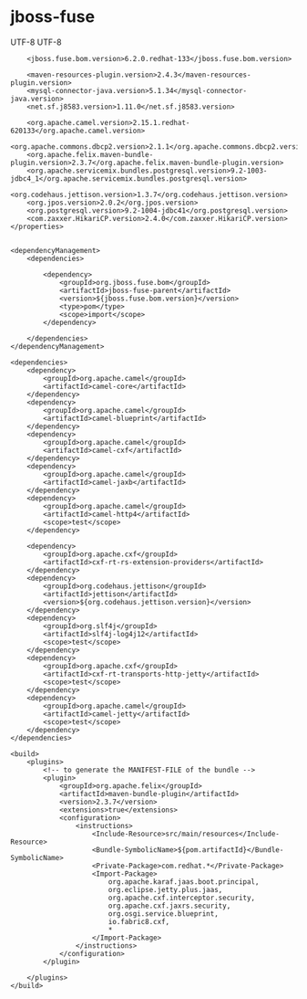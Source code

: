 # jboss-fuse

<properties>
		<project.build.sourceEncoding>UTF-8</project.build.sourceEncoding>
		<project.reporting.outputEncoding>UTF-8</project.reporting.outputEncoding>

		<jboss.fuse.bom.version>6.2.0.redhat-133</jboss.fuse.bom.version>

		<maven-resources-plugin.version>2.4.3</maven-resources-plugin.version>
		<mysql-connector-java.version>5.1.34</mysql-connector-java.version>
		<net.sf.j8583.version>1.11.0</net.sf.j8583.version>

		<org.apache.camel.version>2.15.1.redhat-620133</org.apache.camel.version>
		<org.apache.commons.dbcp2.version>2.1.1</org.apache.commons.dbcp2.version>
		<org.apache.felix.maven-bundle-plugin.version>2.3.7</org.apache.felix.maven-bundle-plugin.version>
		<org.apache.servicemix.bundles.postgresql.version>9.2-1003-jdbc4_1</org.apache.servicemix.bundles.postgresql.version>
		<org.codehaus.jettison.version>1.3.7</org.codehaus.jettison.version>
		<org.jpos.version>2.0.2</org.jpos.version>
		<org.postgresql.version>9.2-1004-jdbc41</org.postgresql.version>
		<com.zaxxer.HikariCP.version>2.4.0</com.zaxxer.HikariCP.version>
	</properties>


	<dependencyManagement>
		<dependencies>

			<dependency>
				<groupId>org.jboss.fuse.bom</groupId>
				<artifactId>jboss-fuse-parent</artifactId>
				<version>${jboss.fuse.bom.version}</version>
				<type>pom</type>
				<scope>import</scope>
			</dependency>

		</dependencies>
	</dependencyManagement>

	<dependencies>
		<dependency>
			<groupId>org.apache.camel</groupId>
			<artifactId>camel-core</artifactId>
		</dependency>
		<dependency>
			<groupId>org.apache.camel</groupId>
			<artifactId>camel-blueprint</artifactId>
		</dependency>
		<dependency>
			<groupId>org.apache.camel</groupId>
			<artifactId>camel-cxf</artifactId>
		</dependency>
		<dependency>
			<groupId>org.apache.camel</groupId>
			<artifactId>camel-jaxb</artifactId>
		</dependency>
		<dependency>
			<groupId>org.apache.camel</groupId>
			<artifactId>camel-http4</artifactId>
			<scope>test</scope>
		</dependency>

		<dependency>
			<groupId>org.apache.cxf</groupId>
			<artifactId>cxf-rt-rs-extension-providers</artifactId>
		</dependency>
		<dependency>
			<groupId>org.codehaus.jettison</groupId>
			<artifactId>jettison</artifactId>
			<version>${org.codehaus.jettison.version}</version>
		</dependency>
		<dependency>
			<groupId>org.slf4j</groupId>
			<artifactId>slf4j-log4j12</artifactId>
			<scope>test</scope>
		</dependency>
		<dependency>
			<groupId>org.apache.cxf</groupId>
			<artifactId>cxf-rt-transports-http-jetty</artifactId>
			<scope>test</scope>
		</dependency>
		<dependency>
			<groupId>org.apache.camel</groupId>
			<artifactId>camel-jetty</artifactId>
			<scope>test</scope>
		</dependency>
	</dependencies>

	<build>
		<plugins>
			<!-- to generate the MANIFEST-FILE of the bundle -->
			<plugin>
				<groupId>org.apache.felix</groupId>
				<artifactId>maven-bundle-plugin</artifactId>
				<version>2.3.7</version>
				<extensions>true</extensions>
				<configuration>
					<instructions>
						<Include-Resource>src/main/resources</Include-Resource>
						<Bundle-SymbolicName>${pom.artifactId}</Bundle-SymbolicName>
						<Private-Package>com.redhat.*</Private-Package>
						<Import-Package>
							org.apache.karaf.jaas.boot.principal,
							org.eclipse.jetty.plus.jaas,
							org.apache.cxf.interceptor.security,
							org.apache.cxf.jaxrs.security,
							org.osgi.service.blueprint,
							io.fabric8.cxf,
							*
						</Import-Package>
					</instructions>
				</configuration>
			</plugin>

		</plugins>
	</build>
